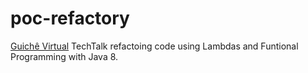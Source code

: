# poc-refactory
 [Guichê Virtual](http://www.guichevirtual.com.br) TechTalk refactoing code using Lambdas and Funtional Programming with Java 8.
